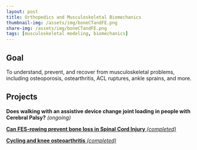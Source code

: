 ```yaml
---
layout: post
title: Orthopedics and Musculoskeletal Biomechanics
thumbnail-img: /assets/img/boneCTandFE.png
share-img: /assets/img/boneCTandFE.png
tags: [musculoskeletal modeling, biomechanics]
---
```


## Goal

To understand, prevent, and recover from musculoskeletal problems, including osteoporosis, ostearthritis, ACL ruptures, ankle sprains, and more.


## Projects
**Does walking with an assistive device change joint loading in people with Cerebral Palsy?** *(ongoing)*

[**Can FES-rowing prevent bone loss in Spinal Cord Injury** *(completed)*](https://doctorfang.github.io/2022-06-15-FES/)

[**Cycling and knee osteoarthritis** *(completed)*](https://doctorfang.github.io/2022-06-15-FES/)


